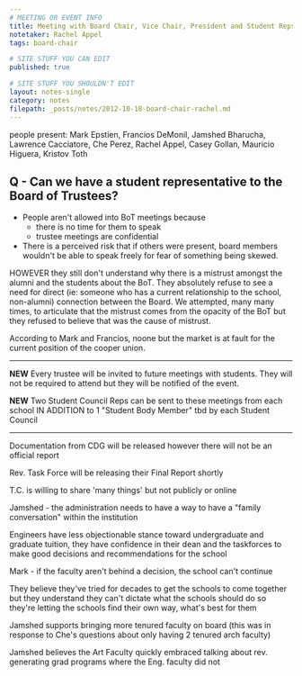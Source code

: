 ```yaml
---
# MEETING OR EVENT INFO
title: Meeting with Board Chair, Vice Chair, President and Student Reps
notetaker: Rachel Appel
tags: board-chair

# SITE STUFF YOU CAN EDIT
published: true

# SITE STUFF YOU SHOULDN'T EDIT
layout: notes-single
category: notes
filepath: _posts/notes/2012-10-18-board-chair-rachel.md
---
```


people present: Mark Epstien, Francios DeMonil, Jamshed Bharucha, Lawrence Cacciatore, Che Perez, Rachel Appel, Casey Gollan, Mauricio Higuera, Kristov Toth

## Q - Can we have a student representative to the Board of Trustees?
* People aren't allowed into BoT meetings because 
	* there is no time for them to speak
    * trustee meetings are confidential
* There is a perceived risk that if others were present, board members wouldn't be able to speak freely for fear of something being skewed. 

HOWEVER they still don't understand why there is a mistrust amongst the alumni and the students about the BoT. They absolutely refuse to see a need for direct (ie: someone who has a current relationship to the school, non-alumni) connection between the Board. We attempted, many many times, to articulate that the mistrust comes from the opacity of the BoT but they refused to believe that was the cause of mistrust. 

According to Mark and Francios, noone but the market is at fault for the current position of the cooper union. 

***

**NEW** 
Every trustee will be invited to future meetings with students. They will not be required to attend but they will be notified of the event. 

**NEW** Two Student Council Reps can be sent to these meetings from each school IN ADDITION to 1 "Student Body Member" tbd by each Student Council

***

Documentation from CDG will be released however there will not be an official report

Rev. Task Force will be releasing their Final Report shortly

T.C. is willing to share 'many things' but not publicly or online

Jamshed - the administration needs to have a way to have a "family conversation" within the institution

Engineers have less objectionable stance toward undergraduate and graduate tuition, they have confidence in their dean and the taskforces to make good decisions and recommendations for the school

Mark - if the faculty aren't behind a decision, the school can't continue

They believe they've tried for decades to get the schools to come together but they understand they can't dictate what the schools should do so they're letting the schools find their own way, what's best for them

Jamshed supports bringing more tenured faculty on board (this was in response to Che's questions about only having 2 tenured arch faculty)

Jamshed believes the Art Faculty quickly embraced talking about rev. generating grad programs where the Eng. faculty did not